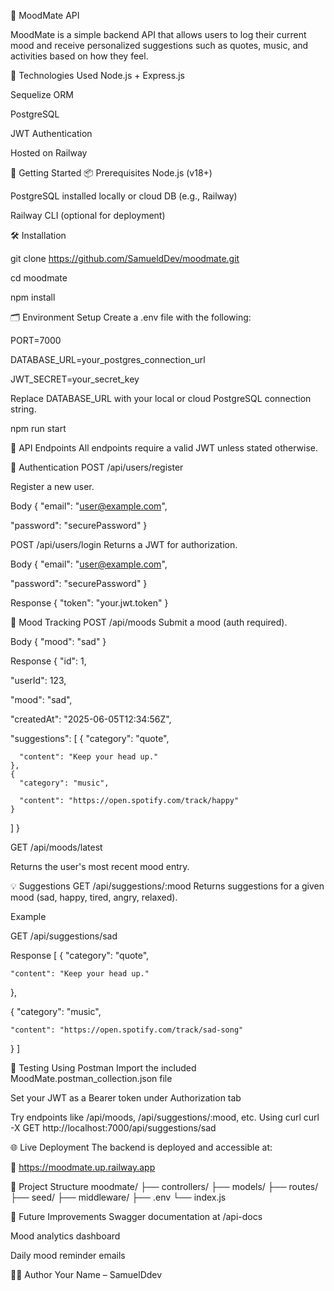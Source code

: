 


🧠 MoodMate API
<!-- //MD041/first-line-heading/first-line-h1:first line in afile should be top level -->
MoodMate is a simple backend API that allows users to log their current mood and receive personalized suggestions such as quotes, music, and activities based on how they feel.

🔧 Technologies Used
Node.js + Express.js

Sequelize ORM

PostgreSQL

JWT Authentication

Hosted on Railway

🚀 Getting Started
📦 Prerequisites
Node.js (v18+)

PostgreSQL installed locally or cloud DB (e.g., Railway)

Railway CLI (optional for deployment)

🛠 Installation

git clone https://github.com/SamueldDev/moodmate.git

cd moodmate

npm install


🗂 Environment Setup
Create a .env file with the following:

PORT=7000

DATABASE_URL=your_postgres_connection_url

JWT_SECRET=your_secret_key

Replace DATABASE_URL with your local or cloud PostgreSQL connection string.

npm run start


📮 API Endpoints
All endpoints require a valid JWT unless stated otherwise.

🔐 Authentication
POST /api/users/register

Register a new user.

Body
{
  "email": "user@example.com",

  "password": "securePassword"
}


POST /api/users/login
Returns a JWT for authorization.

Body
{
  "email": "user@example.com",

  "password": "securePassword"
}


Response
{
  "token": "your.jwt.token"
}

🧘 Mood Tracking
POST /api/moods
Submit a mood (auth required).

Body
{
  "mood": "sad"
}

Response
{
  "id": 1,

  "userId": 123,

  "mood": "sad",

  "createdAt": "2025-06-05T12:34:56Z",

  "suggestions": [
    {
      "category": "quote",

      "content": "Keep your head up."
    },
    {
      "category": "music",

      "content": "https://open.spotify.com/track/happy"
    }
  ]
}


GET /api/moods/latest

Returns the user's most recent mood entry.

💡 Suggestions
GET /api/suggestions/:mood
Returns suggestions for a given mood (sad, happy, tired, angry, relaxed).

Example

GET /api/suggestions/sad

Response
[
  {
    "category": "quote",

    "content": "Keep your head up."

  },

  {
    "category": "music",

    "content": "https://open.spotify.com/track/sad-song"
  }
]


🧪 Testing
Using Postman
Import the included MoodMate.postman_collection.json file

Set your JWT as a Bearer token under Authorization tab

Try endpoints like /api/moods, /api/suggestions/:mood, etc.
Using curl
curl -X GET http://localhost:7000/api/suggestions/sad

🌐 Live Deployment
The backend is deployed and accessible at:

🔗 https://moodmate.up.railway.app

📁 Project Structure
moodmate/
├── controllers/
├── models/
├── routes/
├── seed/
├── middleware/
├── .env
└── index.js


📌 Future Improvements
Swagger documentation at /api-docs

Mood analytics dashboard

Daily mood reminder emails

🧑‍💻 Author
Your Name – SamuelDdev
